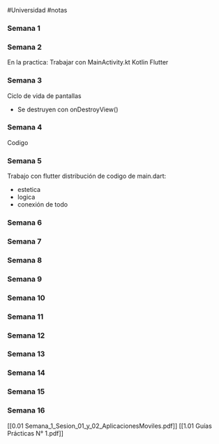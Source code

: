 #Universidad #notas
### Semana 1
### Semana 2
En la practica:
Trabajar con MainActivity.kt
Kotlin
Flutter
### Semana 3
Ciclo de vida de pantallas
- Se destruyen con onDestroyView()
### Semana 4
Codigo
### Semana 5
Trabajo con flutter
distribución de codigo de main.dart:
- estetica
- logica
- conexión de todo
### Semana 6
### Semana 7
### Semana 8
### Semana 9
### Semana 10
### Semana 11
### Semana 12
### Semana 13
### Semana 14
### Semana 15
### Semana 16



[[0.01 Semana_1_Sesion_01_y_02_AplicacionesMoviles.pdf]]
[[1.01 Guías Prácticas N° 1.pdf]]
